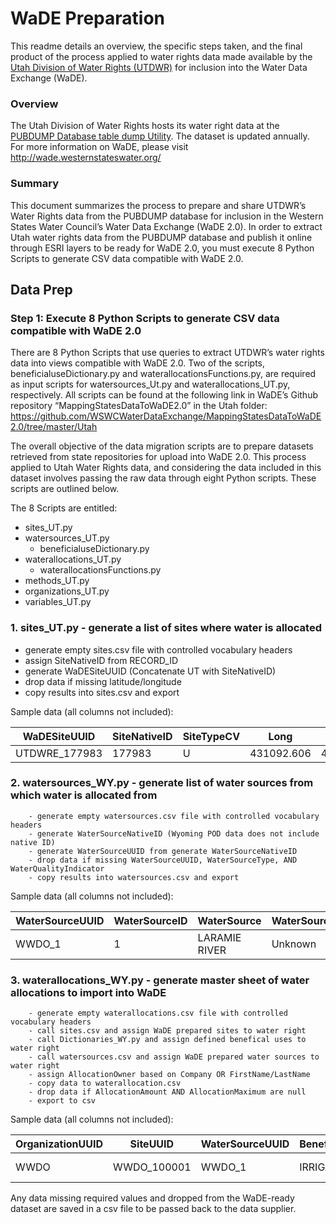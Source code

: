 # WaDE Preparation

This readme details an overview, the specific steps taken, and the final product of the process applied to water rights data made available by the [Utah Division of Water Rights (UTDWR)](https://www.waterrights.utah.gov/contact.asp) for inclusion into the Water Data Exchange (WaDE). 

### Overview 
The Utah Division of Water Rights hosts its water right data at the [PUBDUMP Database table dump Utility](https://www.waterrights.utah.gov/cgi-bin/pubdump.exe?DBNAME=WRDB&SECURITYKEY=wrt2012access).
The dataset is updated annually. For more information on WaDE, please visit http://wade.westernstateswater.org/


### Summary
This document summarizes the process to prepare and share UTDWR’s Water Rights data from the PUBDUMP database for inclusion in the Western States Water Council’s Water Data Exchange (WaDE 2.0). In order to extract Utah water rights data from the PUBDUMP database and publish it online through ESRI layers to be ready for WaDE 2.0, you must execute 8 Python Scripts to generate CSV data compatible with WaDE 2.0.
 
 ## Data Prep
 ### Step 1: Execute 8 Python Scripts to generate CSV data compatible with WaDE 2.0

There are 8 Python Scripts that use queries to extract UTDWR’s water rights data into views compatible with WaDE 2.0. Two of the scripts, beneficialuseDictionary.py and waterallocationsFunctions.py, are required as input scripts for watersources_Ut.py and waterallocations_UT.py, respectively.  All scripts can be found at the following link in WaDE’s Github repository “MappingStatesDataToWaDE2.0” in the Utah folder:
https://github.com/WSWCWaterDataExchange/MappingStatesDataToWaDE2.0/tree/master/Utah


The overall objective of the data migration scripts are to prepare datasets retrieved from state repositories for upload into WaDE 2.0.  This process applied to Utah Water Rights data, and considering the data included in this dataset involves passing the raw data through eight Python scripts. These scripts are outlined below.

The 8 Scripts are entitled:
- sites_UT.py
- watersources_UT.py
   - beneficialuseDictionary.py
- waterallocations_UT.py
   - waterallocationsFunctions.py
-  methods_UT.py
-  organizations_UT.py
-  variables_UT.py




###  1.  sites_UT.py - generate a list of sites where water is allocated

- generate empty sites.csv file with controlled vocabulary headers
- assign SiteNativeID from RECORD_ID
- generate WaDESiteUUID (Concatenate UT with SiteNativeID)
- drop data if missing latitude/longitude
- copy results into sites.csv and export

Sample data (all columns not included):

   WaDESiteUUID | SiteNativeID | SiteTypeCV | Long | Lat
   ------------ | ------------ | ---------- | ---- | ----
   UTDWRE_177983 | 177983 |U | 431092.606 |4616232.618
     
###  2. watersources_WY.py - generate list of water sources from which water is allocated from 
        - generate empty watersources.csv file with controlled vocabulary headers
        - generate WaterSourceNativeID (Wyoming POD data does not include native ID)
        - generate WaterSourceUUID from generate WaterSourceNativeID
        - drop data if missing WaterSourceUUID, WaterSourceType, AND WaterQualityIndicator
        - copy results into watersources.csv and export
        
   Sample data (all columns not included):
   
   WaterSourceUUID | WaterSourceID | WaterSource | WaterSourceTypeCV | WaterQualityIndicatorCV
   ------------ | ------------ | -------- | ---------- | ---- 
   WWDO_1 | 1 | LARAMIE RIVER  | Unknown | Unspecified 
        
###  3. waterallocations_WY.py - generate master sheet of water allocations to import into WaDE
        - generate empty waterallocations.csv file with controlled vocabulary headers
        - call sites.csv and assign WaDE prepared sites to water right 
        - call Dictionaries_WY.py and assign defined benefical uses to water right 
        - call watersources.csv and assign WaDE prepared water sources to water right
        - assign AllocationOwner based on Company OR FirstName/LastName
        - copy data to waterallocation.csv
        - drop data if AllocationAmount AND AllocationMaximum are null
        - export to csv
        
  Sample data (all columns not included):
   
   OrganizationUUID | SiteUUID | WaterSourceUUID | BeneficialUseID | NativeAllocationID | AllocationOwner | AllocationLegalStatus | AllocationAmount | 
   ---------------- | ------------ | -------- | ---------- | ----------- | ---------- | ----------- | --------- 
   WWDO | WWDO_100001 | WWDO_1 | IRRIGATION | CR CC48/006 | JOHN DOE IRRIGATION | FullyAdjudicated | 71.43


Any data missing required values and dropped from the WaDE-ready dataset are saved in a csv file to be passed back to the data supplier. 
